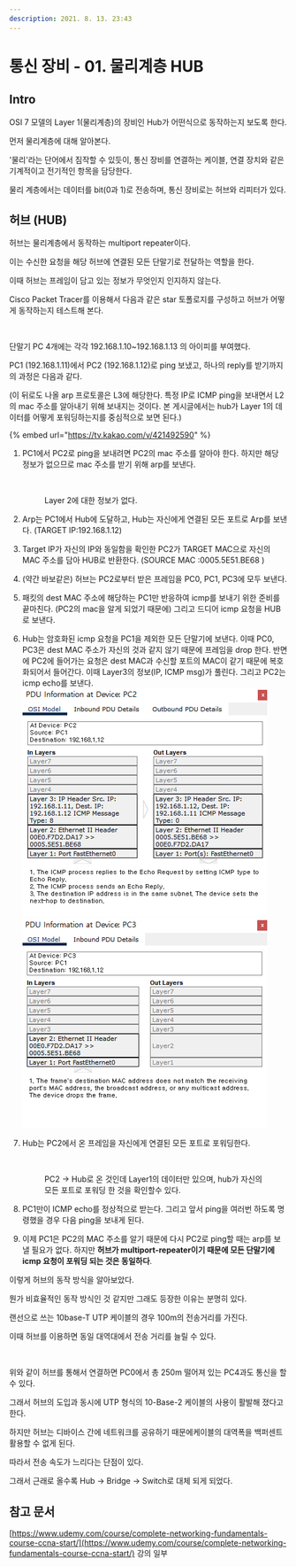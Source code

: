 ```yaml
---
description: 2021. 8. 13. 23:43
---
```


# 통신 장비 - 01. 물리계층 HUB

## Intro

OSI 7 모델의 Layer 1(물리계층)의 장비인 Hub가 어떤식으로 동작하는지 보도록 한다.

먼저 물리계층에 대해 알아본다.

'물리'라는 단어에서 짐작할 수 있듯이, 통신 장비를 연결하는 케이블, 연결 장치와 같은 기계적이고 전기적인 항목을 담당한다.

물리 계층에서는 데이터를 bit(0과 1)로 전송하며, 통신 장비로는 허브와 리피터가 있다.&#x20;



## **허브 (HUB)**

허브는 물리계층에서 동작하는 multiport repeater이다.&#x20;

이는 수신한 요청을 해당 허브에 연결된 모든 단말기로 전달하는 역할을 한다.&#x20;

이때 허브는 프레임이 담고 있는 정보가 무엇인지 인지하지 않는다.

Cisco Packet Tracer를 이용해서 다음과 같은 star 토폴로지를 구성하고 허브가 어떻게 동작하는지 테스트해 본다.

<figure><img src="https://blog.kakaocdn.net/dn/968j4/btrb6ubT0xu/vbROKkFApQ2mxu793dMbgK/img.png" alt=""><figcaption></figcaption></figure>

단말기 PC 4개에는 각각 192.168.1.10\~192.168.1.13 의 아이피를 부여했다.

PC1 (192.168.1.11)에서 PC2 (192.168.1.12)로 ping 보냈고, 하나의 reply를 받기까지의 과정은 다음과 같다.

&#x20;(이 뒤로도 나올 arp 프로토콜은 L3에 해당한다. 특정 IP로 ICMP ping을 보내면서 L2의 mac 주소를 알아내기 위해 보내지는 것이다. 본 게시글에서는 hub가 Layer 1의 데이터를 어떻게 포워딩하는지를 중심적으로 보면 된다.)

{% embed url="https://tv.kakao.com/v/421492590" %}

1.  PC1에서 PC2로 ping을 보내려면 PC2의 mac 주소를 알아야 한다. 하지만 해당 정보가 없으므로 mac 주소를 받기 위해 arp를 보낸다.

    <figure><img src="https://blog.kakaocdn.net/dn/tJ8ka/btrb8fZsozc/31CjVk4HtHORQAsJ5bRkbK/img.png" alt=""><figcaption><p>Layer 2에 대한 정보가 없다.</p></figcaption></figure>
2. Arp는 PC1에서 Hub에 도달하고, Hub는 자신에게 연결된 모든 포트로 Arp를 보낸다. (TARGET IP:192.168.1.12)
3. Target IP가 자신의 IP와 동일함을 확인한 PC2가 TARGET MAC으로 자신의 MAC 주소를 담아 HUB로 반환한다. (SOURCE MAC :0005.5E51.BE68 )
4. (약간 바보같은) 허브는 PC2로부터 받은 프레임을 PC0, PC1, PC3에 모두 보낸다.&#x20;
5. 패킷의 dest MAC 주소에 해당하는 PC1만 반응하여 icmp를 보내기 위한 준비를 끝마친다. (PC2의 mac을 알게 되었기 때문에) 그리고 드디어 icmp 요청을 HUB로 보낸다.
6. Hub는 암호화된 icmp 요청을 PC1을 제외한 모든 단말기에 보낸다. 이때 PC0, PC3은 dest MAC 주소가 자신의 것과 같지 않기 때문에 프레임을 drop 한다. 반면에 PC2에 들어가는 요청은 dest MAC과 수신할 포트의 MAC이 같기 때문에 복호화되어서 들어간다. 이때 Layer3의 정보(IP, ICMP msg)가 풀린다. 그리고 PC2는 icmp echo를 보낸다.\
   ![](<../../.gitbook/assets/image (2) (1).png>)![](<../../.gitbook/assets/image (1).png>)
7.  Hub는 PC2에서 온 프레임을 자신에게 연결된 모든 포트로 포워딩한다.

    <figure><img src="https://blog.kakaocdn.net/dn/zt7wa/btrb5nqFiIT/Vyn1rlVKEERFTwdkky1i2K/img.png" alt=""><figcaption><p>PC2 -> Hub로 온 것인데 Layer1의 데이터만 있으며, hub가 자신의 모든 포트로 포워딩 한 것을 확인할수 있다. </p></figcaption></figure>
8. PC1만이 ICMP echo를 정상적으로 받는다. 그리고 앞서 ping을 여러번 하도록 명령했을 경우 다음 ping을 보내게 된다.
9. 이제 PC1은 PC2의 MAC 주소를 알기 때문에 다시 PC2로 ping할 때는 arp를 보낼 필요가 없다. 하지만 **허브가 multiport-repeater이기 때문에 모든 단말기에 icmp 요청이 포워딩 되는 것은 동일하다**.



이렇게 허브의 동작 방식을 알아보았다.&#x20;

뭔가 비효율적인 동작 방식인 것 같지만 그래도 등장한 이유는 분명히 있다.

랜선으로 쓰는 10base-T UTP 케이블의 경우 100m의 전송거리를 가진다.

이때 허브를 이용하면 동일 대역대에서 전송 거리를 늘릴 수 있다.

<figure><img src="https://blog.kakaocdn.net/dn/Y6TIL/btrb24ER1zP/wCUknhTy85YRJuZZw8CD6K/img.png" alt=""><figcaption></figcaption></figure>

위와 같이 허브를 통해서 연결하면 PC0에서 총 250m 떨어져 있는 PC4과도 통신을 할 수 있다.

그래서 허브의 도입과 동시에 UTP 형식의 10-Base-2 케이블의 사용이 활발해 졌다고 한다.



하지만 허브는 디바이스 간에 네트워크를 공유하기 때문에케이블의 대역폭을 백퍼센트 활용할 수 없게 된다.

따라서 전송 속도가 느리다는 단점이 있다.

그래서 근래로 올수록 Hub -> Bridge -> Switch로 대체 되게 되었다.&#x20;



## 참고 문서

[https://www.udemy.com/course/complete-networking-fundamentals-course-ccna-start/](https://www.udemy.com/course/complete-networking-fundamentals-course-ccna-start/) 강의 일부

